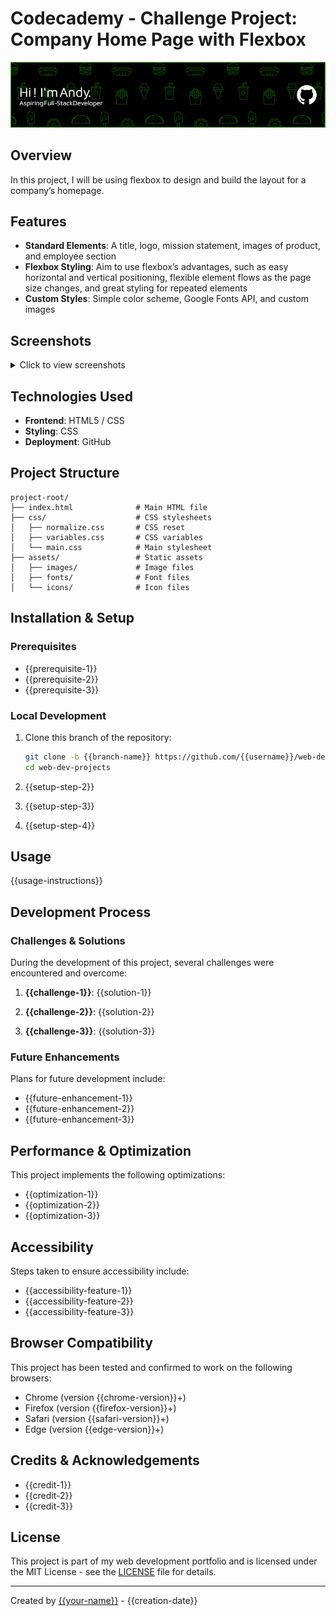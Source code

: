 # Codecademy - Challenge Project: Company Home Page with Flexbox

![Project Banner](./assets/images/github-header-image.png)

## Overview

In this project, I will be using flexbox to design and build the layout for a company’s homepage.

## Features

- **Standard Elements**: A title, logo, mission statement, images of product, and employee section
- **Flexbox Styling**: Aim to use flexbox’s advantages, such as easy horizontal and vertical positioning, flexible element flows as the page size changes, and great styling for repeated elements
- **Custom Styles**: Simple color scheme, Google Fonts API, and custom images

## Screenshots

<details>
<summary>Click to view screenshots</summary>

![Screenshot 1: {{screenshot-1-description}}](assets/images/screenshot-1.jpg)

![Screenshot 2: {{screenshot-2-description}}](assets/images/screenshot-2.jpg)

![Screenshot 3: {{screenshot-3-description}}](assets/images/screenshot-3.jpg)
</details>

## Technologies Used

- **Frontend**: HTML5 / CSS
- **Styling**: CSS
- **Deployment**: GitHub

## Project Structure

```
project-root/
├── index.html              # Main HTML file
├── css/                    # CSS stylesheets
│   ├── normalize.css       # CSS reset
│   ├── variables.css       # CSS variables
│   └── main.css            # Main stylesheet
├── assets/                 # Static assets
│   ├── images/             # Image files
│   ├── fonts/              # Font files
│   └── icons/              # Icon files

```

## Installation & Setup

### Prerequisites

- {{prerequisite-1}}
- {{prerequisite-2}}
- {{prerequisite-3}}

### Local Development

1. Clone this branch of the repository:
   ```bash
   git clone -b {{branch-name}} https://github.com/{{username}}/web-dev-projects.git
   cd web-dev-projects
   ```

2. {{setup-step-2}}

3. {{setup-step-3}}

4. {{setup-step-4}}

## Usage

{{usage-instructions}}

## Development Process

### Challenges & Solutions

During the development of this project, several challenges were encountered and overcome:

1. **{{challenge-1}}**: {{solution-1}}

2. **{{challenge-2}}**: {{solution-2}}

3. **{{challenge-3}}**: {{solution-3}}

### Future Enhancements

Plans for future development include:

- {{future-enhancement-1}}
- {{future-enhancement-2}}
- {{future-enhancement-3}}

## Performance & Optimization

This project implements the following optimizations:

- {{optimization-1}}
- {{optimization-2}}
- {{optimization-3}}

## Accessibility

Steps taken to ensure accessibility include:

- {{accessibility-feature-1}}
- {{accessibility-feature-2}}
- {{accessibility-feature-3}}

## Browser Compatibility

This project has been tested and confirmed to work on the following browsers:

- Chrome (version {{chrome-version}}+)
- Firefox (version {{firefox-version}}+)
- Safari (version {{safari-version}}+)
- Edge (version {{edge-version}}+)

## Credits & Acknowledgements

- {{credit-1}}
- {{credit-2}}
- {{credit-3}}

## License

This project is part of my web development portfolio and is licensed under the MIT License - see the [LICENSE](../LICENSE) file for details.

---

Created by [{{your-name}}]({{your-portfolio-url}}) - {{creation-date}}
